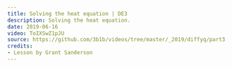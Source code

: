 ```yaml
---
title: Solving the heat equation | DE3
description: Solving the heat equation.
date: 2019-06-16
video: ToIXSwZ1pJU
source: https://github.com/3b1b/videos/tree/master/_2019/diffyq/part3
credits:
- Lesson by Grant Sanderson
---
```

